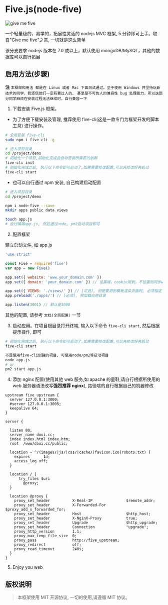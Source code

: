 # Five.js(node-five)

![give me five](http://attach.cdn.doui.cc/apps/five.jpg)

一个轻量级的，易学的，拓展性灵活的 nodejs MVC 框架, 5 分钟即可上手。取自"Give me five"之意, 一切就是这么简单

该分支要求 nodejs 版本在 7.0 或以上，默认使用 mongoDB/MySQL，其他的数据库可以自行拓展

## 启用方法(步骤)

**注**
`本框架和用法 都是在 Linux 或者 Mac 下面测试通过。至于使用 Windows 并坚持玩新技术的同学，我坚信他们一定有着过人的、`
`甚至是不可告人的兼容性 bug 处理能力，所以这部分同学麻烦在安装过程无法继续时，自行兼容一下`

1.  下载安装 Five.js 框架。

  * 为了方便下载安装及管理, 推荐使用 five-cli(这是一款专门为框架开发的脚本工具) 进行操作。

```bash
# 全局安装 five-cli
sudo npm i five-cli -g

# 进入项目目录
cd /project/demo
# 初始化一个项目,初始化完成会自动安装所需要的依赖
five-cli init
# 初始化完成之后, 执行以下命令即可启动了,如果需要修改配置,可以先修改好再启动
five-cli start
```

  * 也可以自行通过 npm 安装, 自己构建启动配置

```bash
# 进入项目目录
cd /project/demo

npm i node-five --save
mkdir apps public data views

touch app.js
# 自行编辑app.js, 然后通过node, pm2启动项目即可

```


2.  配置框架

建立启动文件, 如 app.js

```javascript
'use strict'

const Five = require('five')
var app = new Five()

app.set({ website: 'www.your_domain.com' })
app.set({ domain: 'your_domain.com' }) // 设置域，cookie用到，不设置则同步website

app.set({ VIEWS: './views/' }) // [可选], 但是要用到模板渲染页面时, 必须指定
app.preload('./apps/') // [必须], 预加载应用目录

app.listen(3001) // 默认是3000
```

其他的配置, 请参考 `文档(全局配置)` 一节


3.  启动应用。在项目根目录打开终端, 输入以下命令 `five-cli start`, 然后根据提示操作, 即可

```bash
# 初始化完成之后, 执行以下命令即可启动了,如果需要修改配置,可以先修改好再启动
five-cli start

不是使用five-cli创建的项目, 可使用node/pm2等启动项目
node app.js
# or
pm2 start app.js
```


4.  添加 nginx 配置(使用其他 web 服务,如 apache 的童鞋,请自行根据所使用的 web 服务器语法改写**强烈推荐 nginx**), 路径啥的自行根据自己的机器修改

```nginx
upstream five_upstream {
  server 127.0.0.1:3000;
  #server 127.0.0.1:3005;
  keepalive 64;
}

server {

  listen 80;
  server_name doui.cc;
  index index.html index.htm;
  root  /www/doui.cc/public;

  location ~ ^/(images/|js/|css/|cache/|favicon.ico|robots.txt) {
    expires      1d;
    access_log off;
  }

  location / {
      try_files $uri
        @proxy;
  }

  location @proxy {
    proxy_set_header          X-Real-IP               $remote_addr;
    proxy_set_header          X-Forwarded-For         $proxy_add_x_forwarded_for;
    proxy_set_header          Host                    $http_host;
    proxy_set_header          X-NginX-Proxy           true;
    proxy_set_header          Upgrade                 $http_upgrade;
    proxy_set_header          Connection              "upgrade";
    proxy_http_version        1.1;
    proxy_max_temp_file_size  0;
    proxy_pass                http://five_upstream;
    proxy_redirect            off;
    proxy_read_timeout        240s;
  }
}
```




5.  Enjoy you web

## 版权说明

> 本框架使用 MIT 开源协议, 一切的使用,请遵循 MIT 协议。
